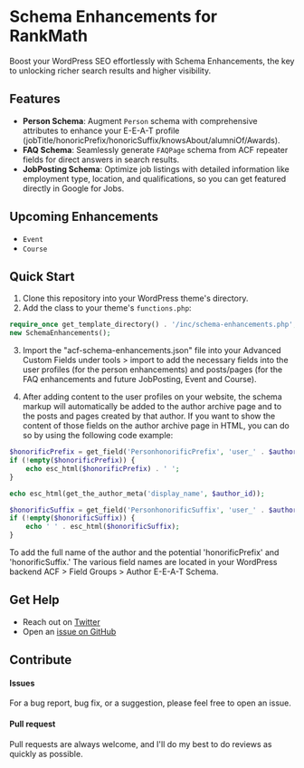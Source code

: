 # Schema Enhancements for RankMath

Boost your WordPress SEO effortlessly with Schema Enhancements, the key to unlocking richer search results and higher visibility.

## Features

- **Person Schema**: Augment `Person` schema with comprehensive attributes to enhance your E-E-A-T profile (jobTitle/honoricPrefix/honoricSuffix/knowsAbout/alumniOf/Awards).
- **FAQ Schema**: Seamlessly generate `FAQPage` schema from ACF repeater fields for direct answers in search results.
- **JobPosting Schema**: Optimize job listings with detailed information like employment type, location, and qualifications, so you can get featured directly in Google for Jobs.

## Upcoming Enhancements

- `Event`
- `Course`

## Quick Start

1. Clone this repository into your WordPress theme's directory.
2. Add the class to your theme's `functions.php`:

```php
require_once get_template_directory() . '/inc/schema-enhancements.php';
new SchemaEnhancements();
```

3. Import the "acf-schema-enhancements.json" file into your Advanced Custom Fields under tools > import to add the necessary fields into the user profiles (for the person enhancements) and posts/pages (for the FAQ enhancements and future JobPosting, Event and Course).

4. After adding content to the user profiles on your website, the schema markup will automatically be added to the author archive page and to the posts and pages created by that author. If you want to show the content of those fields on the author archive page in HTML, you can do so by using the following code example:

```php
$honorificPrefix = get_field('PersonhonorificPrefix', 'user_' . $author_id);
if (!empty($honorificPrefix)) {
	echo esc_html($honorificPrefix) . ' ';
}

echo esc_html(get_the_author_meta('display_name', $author_id));

$honorificSuffix = get_field('PersonhonorificSuffix', 'user_' . $author_id);
if (!empty($honorificSuffix)) {
	echo ' ' . esc_html($honorificSuffix);
}
```

To add the full name of the author and the potential 'honorificPrefix' and 'honorificSuffix.' The various field names are located in your WordPress backend ACF > Field Groups > Author E-E-A-T Schema.

## Get Help

- Reach out on [Twitter](https://twitter.com/jcvangent)
- Open an [issue on GitHub](https://github.com/hansvangent/rank-math-schema-enhancements/issues/new)

## Contribute

#### Issues

For a bug report, bug fix, or a suggestion, please feel free to open an issue.

#### Pull request

Pull requests are always welcome, and I'll do my best to do reviews as quickly as possible.
